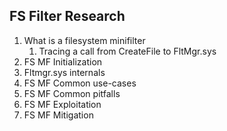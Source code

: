 ## FS Filter Research
1. What is a filesystem minifilter
	1. Tracing a call from CreateFile to FltMgr.sys
2. FS MF Initialization
3. Fltmgr.sys internals
4. FS MF Common use-cases
5. FS MF Common pitfalls
6. FS MF Exploitation
7. FS MF Mitigation


